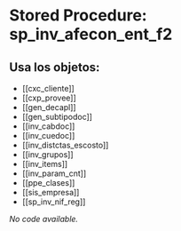 # Stored Procedure: sp_inv_afecon_ent_f2

## Usa los objetos:
- [[cxc_cliente]]
- [[cxp_provee]]
- [[gen_decapl]]
- [[gen_subtipodoc]]
- [[inv_cabdoc]]
- [[inv_cuedoc]]
- [[inv_distctas_escosto]]
- [[inv_grupos]]
- [[inv_items]]
- [[inv_param_cnt]]
- [[ppe_clases]]
- [[sis_empresa]]
- [[sp_inv_nif_reg]]

*No code available.*
